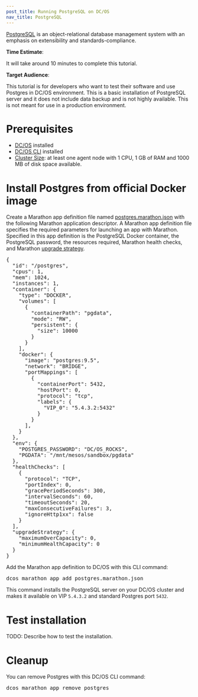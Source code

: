 ```yaml
---
post_title: Running PostgreSQL on DC/OS
nav_title: PostgreSQL
---
```


[PostgreSQL](http://www.postgresql.org/) is an object-relational database management system with an emphasis on extensibility and standards-compliance.

**Time Estimate**:

It will take around 10 minutes to complete this tutorial.

**Target Audience**:

This tutorial is for developers who want to test their software and use Postgres in DC/OS environment. This is a basic installation of PostgreSQL server and it does not include data backup and is not highly available. This is not meant for use in a production environment.

# Prerequisites
*   [DC/OS](/administration/installing/) installed
*   [DC/OS CLI](/usage/cli/install/) installed
*	[Cluster Size](../getting-started/cluster-size): at least one agent node with 1 CPU, 1 GB of RAM and 1000 MB of disk space available.

# Install Postgres from official Docker image

Create a Marathon app definition file named [postgres.marathon.json](postgres.marathon.json) with the following Marathon application descriptor. A Marathon app definition file specifies the required parameters for launching an app with Marathon. Specified in this app definition is the PostgreSQL Docker container, the PostgreSQL password, the resources required, Marathon health checks, and Marathon [upgrade strategy](https://mesosphere.github.io/marathon/docs/rest-api.html).

<pre>
{
  "id": "/postgres",
  "cpus": 1,
  "mem": 1024,
  "instances": 1,
  "container": {
    "type": "DOCKER",
    "volumes": [
      {
        "containerPath": "pgdata",
        "mode": "RW",
        "persistent": {
          "size": 10000
        }
      }
    ],
    "docker": {
      "image": "postgres:9.5",
      "network": "BRIDGE",
      "portMappings": [
        {
          "containerPort": 5432,
          "hostPort": 0,
          "protocol": "tcp",
          "labels": {
            "VIP_0": "5.4.3.2:5432"
          }
        }
      ],
    }
  },
  "env": {
    "POSTGRES_PASSWORD": "DC/OS_ROCKS",
    "PGDATA": "/mnt/mesos/sandbox/pgdata"
  },
  "healthChecks": [
    {
      "protocol": "TCP",
      "portIndex": 0,
      "gracePeriodSeconds": 300,
      "intervalSeconds": 60,
      "timeoutSeconds": 20,
      "maxConsecutiveFailures": 3,
      "ignoreHttp1xx": false
    }
  ],
  "upgradeStrategy": {
    "maximumOverCapacity": 0,
    "minimumHealthCapacity": 0
  }
}
</pre>

Add the Marathon app definition to DC/OS with this CLI command:
<pre>
dcos marathon app add postgres.marathon.json
</pre>

This command installs the PostgreSQL server on your DC/OS cluster and makes it available on VIP `5.4.3.2` and standard Postgres port `5432`.

# Test installation

TODO: Describe how to test the installation.

# Cleanup

You can remove Postgres with this DC/OS CLI command:
<pre>
dcos marathon app remove postgres
</pre>
